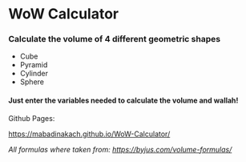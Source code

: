 # WoW Calculator

### Calculate the volume of 4 different geometric shapes
* Cube
* Pyramid
* Cylinder
* Sphere

#### Just enter the variables needed to calculate the volume and wallah!

Github Pages:

https://mabadinakach.github.io/WoW-Calculator/

*All formulas where taken from: https://byjus.com/volume-formulas/*
